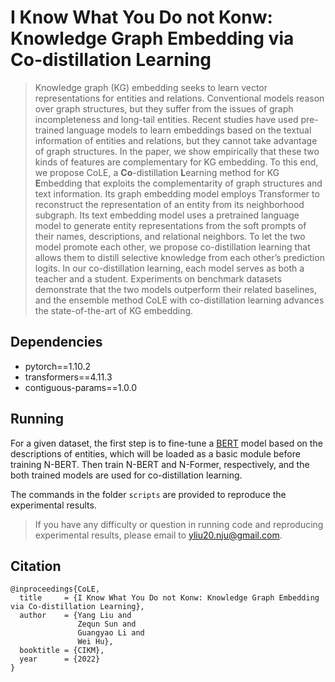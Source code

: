 # I Know What You Do not Konw: Knowledge Graph Embedding via Co-distillation Learning

> Knowledge graph (KG) embedding seeks to learn vector representations for entities and relations. Conventional models reason over graph structures, but they suffer from the issues of graph incompleteness and long-tail entities. Recent studies have used pre-trained language models to learn embeddings based on the textual information of entities and relations, but they cannot take advantage of graph structures. In the paper, we show empirically that these two kinds of features are complementary for KG embedding. To this end, we propose CoLE, a **Co**-distillation **L**earning method for KG **E**mbedding that exploits the complementarity of graph structures and text information. Its graph embedding model employs Transformer to reconstruct the representation of an entity from its neighborhood subgraph. Its text embedding model uses a pretrained language model to generate entity representations from the soft prompts of their names, descriptions, and relational neighbors. To let the two model promote each other, we propose co-distillation learning that allows them to distill selective knowledge from each other’s prediction logits. In our co-distillation learning, each model serves as both a teacher and a student. Experiments on benchmark datasets demonstrate that the two models outperform their related baselines, and the ensemble method CoLE with co-distillation learning advances the state-of-the-art of KG embedding.

## Dependencies

- pytorch==1.10.2
- transformers==4.11.3
- contiguous-params==1.0.0


## Running
For a given dataset, the first step is to fine-tune a [BERT](https://huggingface.co/bert-base-cased/tree/main) model based on the descriptions of entities, which will be loaded as a basic module before training N-BERT. Then train N-BERT and N-Former, respectively, and the both trained models are used for co-distillation learning.

The commands in the folder `scripts` are provided to reproduce the experimental results.
> If you have any difficulty or question in running code and reproducing experimental results, please email to yliu20.nju@gmail.com.

## Citation

```
@inproceedings{CoLE,
  title     = {I Know What You Do not Konw: Knowledge Graph Embedding via Co-distillation Learning},
  author    = {Yang Liu and 
               Zequn Sun and 
               Guangyao Li and 
               Wei Hu},
  booktitle = {CIKM},
  year      = {2022}
}
```
